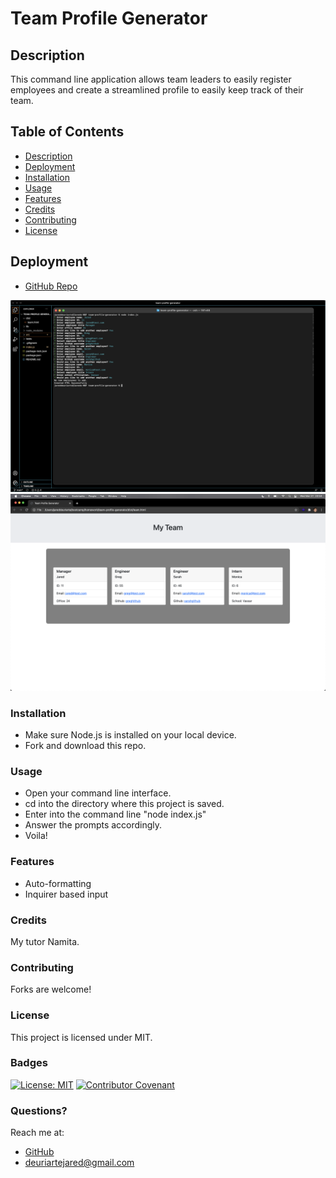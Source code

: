 # Team Profile Generator
## Description
This command line application allows team leaders to easily register employees and create a streamlined profile to easily keep track of their team. 

## Table of Contents
- [Description](#Description)
- [Deployment](#Deployment)
- [Installation](#Installation)
- [Usage](#Usage)
- [Features](#Features)
- [Credits](#Credits)
- [Contributing](#Contributing)
- [License](#License)
  

## Deployment
- [GitHub Repo](https://github.com/jareddeuriarte/team-profile-generator)
  


![screenshot1](assets/commandLineInterface.png)
![screenshot2](assets/teamProfileLandingPage.png)
  
### Installation
- Make sure Node.js is installed on your local device.
- Fork and download this repo.
   
### Usage
- Open your command line interface. 
- cd into the directory where this project is saved.
- Enter into the command line "node index.js"
- Answer the prompts accordingly.
- Voila!

### Features
- Auto-formatting
- Inquirer based input
 

### Credits  
My tutor Namita.

### Contributing
Forks are welcome!

### License 
This project is licensed under MIT.

### Badges
[![License: MIT](https://img.shields.io/badge/License-MIT-yellow.svg)](https://opensource.org/licenses/MIT)
[![Contributor Covenant](https://img.shields.io/badge/Contributor%20Covenant-2.0-4baaaa.svg)](code_of_conduct.md)

  
### Questions?
Reach me at:
- [GitHub](https://github.com/jareddeuriarte)
- deuriartejared@gmail.com

